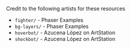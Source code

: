 Credit to the following artists for these resources

* `fighter/` - Phaser Examples
* `bg-layers/` - Phaser Examples
* `hoverbot/` - Azucena López on ArtStation
* `shockbot/` - Azucena López on ArtStation

